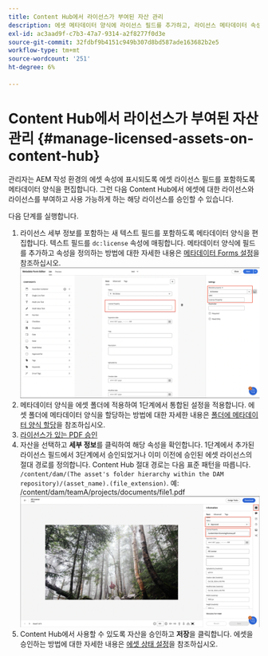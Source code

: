 ```yaml
---
title: Content Hub에서 라이선스가 부여된 자산 관리
description: 에셋 메타데이터 양식에 라이선스 필드를 추가하고, 라이선스 메타데이터 속성을 에셋 폴더에 적용하고, 라이선스가 있는 에셋을 사용할 수 있도록 승인하는 방법에 대해 알아봅니다.
exl-id: ac3aad9f-c7b3-47a7-9314-a2f8277f0d3e
source-git-commit: 32fdbf9b4151c949b307d8bd587ade163682b2e5
workflow-type: tm+mt
source-wordcount: '251'
ht-degree: 6%

---
```


# Content Hub에서 라이선스가 부여된 자산 관리 {#manage-licensed-assets-on-content-hub}

관리자는 AEM 작성 환경의 에셋 속성에 표시되도록 에셋 라이선스 필드를 포함하도록 메타데이터 양식을 편집합니다. 그런 다음 Content Hub에서 에셋에 대한 라이선스와 라이선스를 부여하고 사용 가능하게 하는 해당 라이선스를 승인할 수 있습니다.

다음 단계를 실행합니다.

1. 라이선스 세부 정보를 포함하는 새 텍스트 필드를 포함하도록 메타데이터 양식을 편집합니다. 텍스트 필드를 `dc:license` 속성에 매핑합니다. 메타데이터 양식에 필드를 추가하고 속성을 정의하는 방법에 대한 자세한 내용은 [메타데이터 Forms 설정](/help/assets/metadata-assets-view.md#metadata-forms)을 참조하십시오.
   ![zip 추출](/help/assets/assets/metadata-form-edit.png)
1. 메타데이터 양식을 에셋 폴더에 적용하여 1단계에서 통합된 설정을 적용합니다. 에셋 폴더에 메타데이터 양식을 할당하는 방법에 대한 자세한 내용은 [폴더에 메타데이터 양식 할당](/help/assets/metadata-assets-view.md#metadata-forms)을 참조하십시오.
1. [라이선스가 있는 PDF 승인](/help/assets/manage-organize-assets-view.md#set-asset-status)
1. 자산을 선택하고 **세부 정보**&#x200B;를 클릭하여 해당 속성을 확인합니다. 1단계에서 추가된 라이선스 필드에서 3단계에서 승인되었거나 이미 이전에 승인된 에셋 라이선스의 절대 경로를 정의합니다. Content Hub 절대 경로는 다음 표준 패턴을 따릅니다. `/content/dam/(The asset's folder hierarchy within the DAM repository)/(asset_name).(file_extension)`. 예: /content/dam/teamA/projects/documents/file1.pdf
   ![절대 경로](/help/assets/assets/absolute-path.png)
1. Content Hub에서 사용할 수 있도록 자산을 승인하고 **저장**&#x200B;을 클릭합니다. 에셋을 승인하는 방법에 대한 자세한 내용은 [에셋 상태 설정](/help/assets/manage-organize-assets-view.md#set-asset-status)을 참조하십시오.

